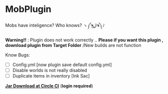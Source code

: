 # MobPlugin
Mobs have inteligence? Who knows? ヽ༼ຈل͜ຈ༽ﾉ

**Warning!!** : Plugin does not work correctly ..
**Please if you want this plugin , download plugin from Target Folder** /New builds are not function

Know Bugs:
- [ ]  Config.yml [now plugin save default config.yml]
- [ ]  Disable worlds is not really disabled
- [ ]  Duplicate items in inventory [Ink Sac]

__[Jar Download at Circle CI](https://circleci.com/gh/PikyCZ/MobPlugin/tree/master/)__ (**login required**)
